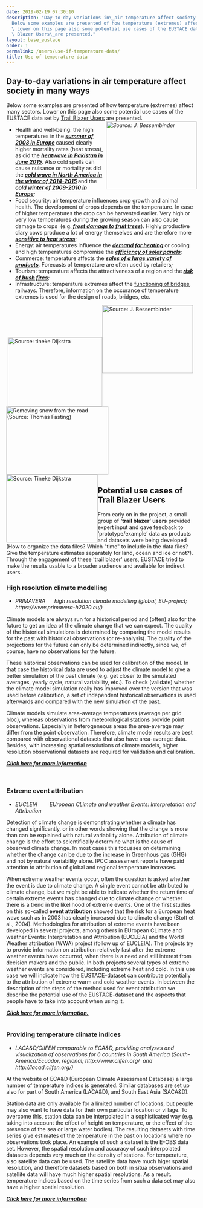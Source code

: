 ```yaml
---
date: 2019-02-19 07:30:10
description: "Day-to-day variations in\_air temperature affect society in many ways\n\
  Below some examples are presented of how temperature (extremes) affect many sectors.\
  \ Lower on this page also some potential use cases of the EUSTACE data set by Trail\
  \ Blazer Users\_are presented."
layout: base_eustace
order: 1
permalink: /users/use-if-temperature-data/
title: Use of temperature data
---
```


<h2><strong>Day-to-day variations in air temperature affect society in many ways</strong></h2>
<p>Below some examples are presented of how temperature (extremes) affect many sectors. Lower on this page also some potential use cases of the EUSTACE data set by <a href="{{ site.baseurl }}/users/use-if-temperature-data/#trail-blazer-users">Trail Blazer Users</a> are presented.<em><img alt="Source: J. Bessembinder" height="180" src="{{ site.baseurl }}/assets/media/uploads/zonneenergie.jpg" style="float: right;" title="Solar energy in Spain" width="240"></em></p>
<ul>
<li>Health and well-being: the high temperatures in the <strong><em><a href="http://www.metoffice.gov.uk/learning/learn-about-the-weather/weather-phenomena/case-studies/heatwave">summer of 2003 in Europe</a> </em></strong>caused clearly higher mortality rates (heat stress), as did the <em><strong><a href="https://en.wikipedia.org/wiki/2015_Pakistani_heat_wave">heatwave in Pakistan in June 2015</a></strong>. </em>Also cold spells can cause nuisance or mortality as did the <strong><em><a href="https://en.wikipedia.org/wiki/2014%E2%80%9315_North_American_winter">cold wave in North America in the winter of 2014-2015</a> </em></strong>and the <em><strong><a href="https://en.wikipedia.org/wiki/Winter_of_2009%E2%80%9310_in_Europe">cold winter of 2009-2010 in Europe</a></strong>;</em></li>
<li>Food security: air temperature influences crop growth and animal health. The development of crops depends on the temperature. In case of higher temperatures the crop can be harvested earlier. Very high or very low temperatures during the growing season can also cause damage to crops  (e.g.<strong><em><a href="https://www.canr.msu.edu/news/freeze_damage_depends_on_tree_fruit_stage_of_development"> frost damage to fruit trees</a></em></strong>). Highly productive diary cows produce a lot of energy themselves and are therefore more<strong><em><a href="http://www.heatstress.info/heatstressinfo/Heatstressexplained/HeatstressedDairyCattle/tabid/2201/Default.aspx"> sensitive to heat stress</a></em></strong>;</li>
<li>Energy: air temperatures influence the <strong><em><a href="https://www.eea.europa.eu/data-and-maps/indicators/heating-degree-days/assessment">demand for heating</a> </em></strong>or cooling and high temperatures compromise the <em><strong><a href="http://www.thegreenage.co.uk/article/the-impact-of-temperature-on-solar-panels/">efficiency of solar panels</a></strong>;</em></li>
<li>Commerce: temperature affects the <em><strong><a href="http://www.summit.co.uk/blog/weather-to-buy-or-not-how-temperature-affects-retail-sales/">sales of a large variety of products</a></strong>. </em>Forecasts of temperature are often used by retailers<em>;</em></li>
<li>Tourism: temperature affects the attractiveness of a region and the<em><strong> <a href="http://www.ga.gov.au/scientific-topics/hazards/bushfire/basics/causes#heading-4">risk of bush fires</a></strong>;</em></li>
<li>Infrastructure: temperature extremes affect the <a href="https://en.wikipedia.org/wiki/Expansion_joint">functioning of bridges</a><em>,</em> railways. Therefore, information on the occurance of temperature extremes is used for the design of roads, bridges, etc.</li>
</ul>
<p id='trail-blazer-users'> <img alt="Source: tineke Dijkstra" class="img_left_nospacetop" height="183" src="{{ site.baseurl }}/assets/media/uploads/verkeer_0126_tdf_20120813_153_a2_dijkstra_tineke.jpg" style="vertical-align: middle;" title="Traffic (Source: Tineke Dijkstra" width="250"><img alt="Source: J. Bessembinder" class="img_left_nospacetop" height="180" src="{{ site.baseurl }}/assets/media/uploads/flower_bulbs.jpg" title="Flower bulbs, Netherlands" width="240"><img class="img_left_nospacetop" height="180" src="{{ site.baseurl }}/assets/media/uploads/sneeuwschuivers_rws120203tf047_1_thomas_fasting.jpg" title="Removing snow from the road (Source: Thomas Fasting)" width="270"><img alt="Source: Tineke Dijkstra" height="180" src="{{ site.baseurl }}/assets/media/uploads/waterspel_dp0227_tdf_20100803_01_a4_tineke_dijkstra.jpg" style="float: left;" title="A hot day in the city, Netherlands (Source: Tineke Dijkstra)" width="242"></p>
<p></p>
<p></p>
<p></p>
<p></p>
<p></p>
<p></p>
<h2><strong>Potential use cases of Trail Blazer Users</strong></h2>
<p>From early on in the project, a small group of <strong>‘trail blazer’ users</strong> provided expert input and gave feedback to ‘prototype/example’ data as products and datasets were being developed (How to organize the data files? Which "time" to include in the data files? Give the temperature estimates separately for land, ocean and ice or not?). Through the engagement of these 'trail blazer' users, EUSTACE tried to make the results usable to a broader audience and available for indirect users.</p>
<p></p>
<h3><strong>High resolution climate modelling</strong></h3>
<ul>
<li><i>PRIMAVERA      high resolution climate modelling (global, EU-project; https://www.primavera-h2020.eu/)</i></li>
</ul>
<p>Climate models are always run for a historical period and (often) also for the future to get an idea of the climate change that we can expect. The quality of the historical simulations is determined by comparing the model results for the past with historical observations (or re-analysis). The quality of the projections for the future can only be determined indirectly, since we, of course, have no observations for the future. </p>
<p>These historical observations can be used for calibration of the model. In that case the historical data are used to adjust the climate model to give a better simulation of the past climate (e.g. get closer to the simulated averages, yearly cycle, natural variability, etc.). To check (validate) whether the climate model simulation really has improved over the version that was used before calibration, a set of independent historical observations is used afterwards and compared with the new simulation of the past. </p>
<p>Climate models simulate area-average temperatures (average per grid bloc), whereas observations from meteorological stations provide point observations. Especially in heterogeneous areas the area-average may differ from the point observation. Therefore, climate model results are best compared with observational datasets that also have area-average data. Besides, with increasing spatial resolutions of climate models, higher resolution observational datasets are required for validation and calibration. </p>
<p><strong><a href="{{ site.baseurl }}/users/use-if-temperature-data/high-resolution-climate-modelling/"><em>Click here for more information</em></a></strong></p>
<p><em><br></em></p>
<h3><strong>Extreme event attribution</strong></h3>
<ul>
<li><i></i><i>EUCLEIA        EUropean CLimate and weather Events: Interpretation and Attribution </i></li>
</ul>
<div>
<p>Detection of climate change is demonstrating whether a climate has changed significantly, or in other words showing that the change is more than can be explained with natural variability alone. Attribution of climate change is the effort to scientifically determine what is the cause of observed climate change. In most cases this focusses on determining whether the change can be due to the increase in Greenhous gas (GHG) and not by natural variability alone. IPCC assessment reports have paid attention to attribution of global and regional temperature increases.</p>
<p>When extreme weather events occur, often the question is asked whether the event is due to climate change. A single event cannot be attributed to climate change, but we might be able to indicate whether the return time of certain extreme events has changed due to climate change or whether there is a trend in the likelihood of extreme events. One of the first studies on this so-called <strong>event attribution</strong> showed that the risk for a European heat wave such as in 2003 has clearly increased due to climate change (Stott et al., 2004). Methodologies for attribution of extreme events have been developed in several projects, among others in EUropean CLimate and weather Events: Interpretation and Attribution (EUCLEIA) and the World Weather attribution (WWA) project (follow up of EUCLEIA). The projects try to provide information on attribution relatively fast after the extreme weather events have occurred, when there is a need and still interest from decision makers and the public. In both projects several types of extreme weather events are considered, including extreme heat and cold. In this use case we will indicate how the EUSTACE-dataset can contribute potentially to the attribution of extreme warm and cold weather events. In between the description of the steps of the method used for event attribution we describe the potential use of the EUSTACE-dataset and the aspects that people have to take into account when using it.</p>
</div>
<div><strong><a href="{{ site.baseurl }}/users/use-if-temperature-data/extreme-event-attribution/"><em>Click here for more information.</em></a></strong></div>
<div><em><br></em></div>
<h3><strong>Providing temperature climate indices</strong></h3>
<ul>
<li><i>LACA&amp;D/CIIFEN comparable to ECA&amp;D, providing analyses and visualization of observations for 6 countries in South America (South-America/Ecuador, regional; http://www.ciifen.org/  and http://lacad.ciifen.org/)</i></li>
</ul>
<p>At the website of ECA&amp;D (European Climate Assessment Database) a large number of temperature indices is generated. Similar databases are set up also for part of South America (LACA&amp;D), and South East Asia (SACA&amp;D).</p>
<p>Station data are only available for a limited number of locations, but people may also want to have data for their own particular location or village. To overcome this, station data can be interpolated in a sophisticated way (e.g. taking into account the effect of height on temperature, or the effect of the presence of the sea or large water bodies). The resulting datasets with time series give estimates of the temperature in the past on locations where no observations took place. An example of such a dataset is the E-OBS data set. However, the spatial resolution and accuracy of such interpolated datasets depends very much on the density of stations. For temperature, also satellite data can be used. The satellite data have much higer spatial resolution, and therefore datasets based on both in situa observations and satellite data will have much higher spatial resolutions. As a result. temperature indices based on the time series from such a data set may also have a higher spatial resolution. </p>
<p><strong><a href="{{ site.baseurl }}/users/use-if-temperature-data/temperature-indices/"><em>Click here for more information</em></a></strong></p>
